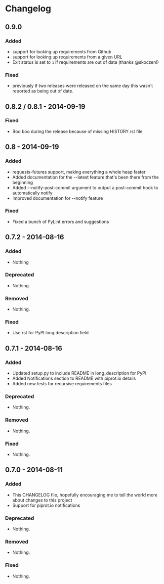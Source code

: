 # Changelog

## 0.9.0

### Added

- support for looking up requirements from Github
- support for looking up requirements from a given URL
- Exit status is set to `1` if requirements are out of data (thanks @skoczen!)

### Fixed

- previously if two releases were released on the same day this wasn't
  reported as being out of date.


## 0.8.2 / 0.8.1 - 2014-09-19

### Fixed

- Boo boo during the release because of missing HISTORY.rst file


## 0.8 - 2014-09-19

### Added

-  requests-futures support, making everything a whole heap faster
-  Added documentation for the --latest feature that's been there from
   the beginning
-  Added --notify-post-commit argument to output a post-commit hook to
   automatically notify
-  Improved documentation for --notify feature


### Fixed

-  Fixed a bunch of PyLint errors and suggestions


## 0.7.2 - 2014-08-16

### Added

-  Nothing

### Deprecated

-  Nothing.

### Removed

-  Nothing.

### Fixed

-  Use rst for PyPI long description field


## 0.7.1 - 2014-08-16

### Added

-  Updated setup.py to include README in long\_description for PyPI
-  Added Notifications section to README with piprot.io details
-  Added new tests for recursive requirements files

### Deprecated

-  Nothing.

### Removed

-  Nothing.

### Fixed

-  Nothing.


## 0.7.0 - 2014-08-11

### Added

-  This CHANGELOG file, hopefully encouraging me to tell the world more
   about changes to this project
-  Support for piprot.io notifications

### Deprecated

-  Nothing.

### Removed

-  Nothing.

### Fixed

-  Nothing.
